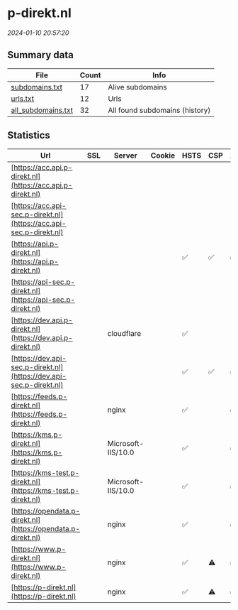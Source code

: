 # p-direkt.nl
*2024-01-10 20:57:20*
## Summary data


| File       | Count | Info |
|------------|-------|------|
|[subdomains.txt](/data/p-direkt.nl/subdomains.txt)|17|Alive subdomains|
|[urls.txt](/data/p-direkt.nl/urls.txt)|12|Urls|
|[all_subdomains.txt](/data/p-direkt.nl/all_subdomains.txt)|32|All found subdomains (history)|


## Statistics


| Url | SSL | Server | Cookie | HSTS | CSP | XFO | XXP | RP | Tech |Title |
|------------|-------|------|------|------|------|------|------|------|------|------|
|[https://acc.api.p-direkt.nl](https://acc.api.p-direkt.nl)| || | | | | | :white_check_mark: |||
|[https://acc.api-sec.p-direkt.nl](https://acc.api-sec.p-direkt.nl)| || | | | | | :white_check_mark: ||400 No required...|
|[https://api.p-direkt.nl](https://api.p-direkt.nl)| || |:white_check_mark: | :white_check_mark:| :white_check_mark: | :white_check_mark: | :white_check_mark: |HSTS||
|[https://api-sec.p-direkt.nl](https://api-sec.p-direkt.nl)| || | | | | | :white_check_mark: ||400 No required...|
|[https://dev.api.p-direkt.nl](https://dev.api.p-direkt.nl)| |cloudflare| |:white_check_mark: | | | | :white_check_mark: |Cloudflare HTTP/3||
|[https://dev.api-sec.p-direkt.nl](https://dev.api-sec.p-direkt.nl)| || |:white_check_mark: | :white_check_mark:| :white_check_mark: | :white_check_mark: | :white_check_mark: |HSTS||
|[https://feeds.p-direkt.nl](https://feeds.p-direkt.nl)| |nginx| |:white_check_mark: | | :white_check_mark: | :white_check_mark: | :white_check_mark: |HSTS Nginx||
|[https://kms.p-direkt.nl](https://kms.p-direkt.nl)| |Microsoft-IIS/10.0| |:white_check_mark: | | :white_check_mark: | :white_check_mark: | :white_check_mark: |HSTS IIS:10.0 Windows Server|403 - Forbidden:...|
|[https://kms-test.p-direkt.nl](https://kms-test.p-direkt.nl)| |Microsoft-IIS/10.0| |:white_check_mark: | | :white_check_mark: | :white_check_mark: | :white_check_mark: |HSTS IIS:10.0 Windows Server|403 - Forbidden:...|
|[https://opendata.p-direkt.nl](https://opendata.p-direkt.nl)| |nginx| |:white_check_mark: | | :white_check_mark: | :white_check_mark: | :white_check_mark: |HSTS Nginx||
|[https://www.p-direkt.nl](https://www.p-direkt.nl)| |nginx| |:white_check_mark: |:warning: | :white_check_mark: | :white_check_mark: | :white_check_mark: |Bloomreach HSTS Nginx|Home | O&P Rijk...|
|[https://p-direkt.nl](https://p-direkt.nl)| |nginx| |:white_check_mark: |:warning: | :white_check_mark: | :white_check_mark: | :white_check_mark: |HSTS Nginx|301 Moved Perman...|